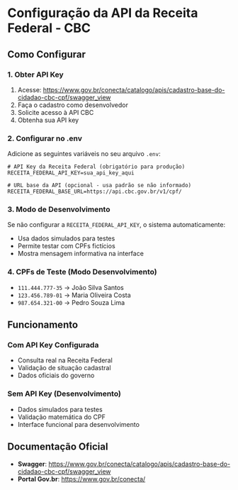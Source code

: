 # Configuração da API da Receita Federal - CBC

## Como Configurar

### 1. Obter API Key
1. Acesse: https://www.gov.br/conecta/catalogo/apis/cadastro-base-do-cidadao-cbc-cpf/swagger_view
2. Faça o cadastro como desenvolvedor
3. Solicite acesso à API CBC
4. Obtenha sua API key

### 2. Configurar no .env
Adicione as seguintes variáveis no seu arquivo `.env`:

```env
# API Key da Receita Federal (obrigatório para produção)
RECEITA_FEDERAL_API_KEY=sua_api_key_aqui

# URL base da API (opcional - usa padrão se não informado)
RECEITA_FEDERAL_BASE_URL=https://api.cbc.gov.br/v1/cpf/
```

### 3. Modo de Desenvolvimento
Se não configurar a `RECEITA_FEDERAL_API_KEY`, o sistema automaticamente:
- Usa dados simulados para testes
- Permite testar com CPFs fictícios
- Mostra mensagem informativa na interface

### 4. CPFs de Teste (Modo Desenvolvimento)
- `111.444.777-35` → João Silva Santos
- `123.456.789-01` → Maria Oliveira Costa
- `987.654.321-00` → Pedro Souza Lima

## Funcionamento

### Com API Key Configurada
- Consulta real na Receita Federal
- Validação de situação cadastral
- Dados oficiais do governo

### Sem API Key (Desenvolvimento)
- Dados simulados para testes
- Validação matemática do CPF
- Interface funcional para desenvolvimento

## Documentação Oficial
- **Swagger**: https://www.gov.br/conecta/catalogo/apis/cadastro-base-do-cidadao-cbc-cpf/swagger_view
- **Portal Gov.br**: https://www.gov.br/conecta/
